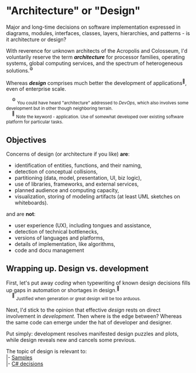 # "Architecture" or "Design"

Major and long-time decisions on software implementation expressed in diagrams, modules, interfaces, classes, layers, hierarchies, and patterns - is it architecture or design?

With reverence for unknown architects of the Acropolis and Colosseum, I'd voluntarily reserve the term ___architecture___ for processor families, operating systems, global computing services, and the spectrum of heterogeneous solutions.<sup>:gear:</sup>

Whereas ___design___ comprises much better the development of applications<sup>:raising_hand:</sup>, even of enterprise scale. 

&nbsp;&nbsp;&nbsp;&nbsp;<sup>:gear:</sup>&nbsp;<sub>You could have heard "architecture" addressed to _DevOps_, which also involves some development but in other though neighboring terrain.</sub>\
&nbsp;&nbsp;&nbsp;&nbsp;<sup>:raising_hand:</sup>&nbsp;<sub>Note the keyword - application. Use of somewhat developed over existing software platform for particular tasks.</sub>

## Objectives

Concerns of design (or architecture if you like) **are**:

- identification of entities, functions, and their naming,
- detection of conceptual collisions,
- partitioning (data, model, presentation, UI, biz logic),
- use of libraries, frameworks, and external services,
- planned audience and computing capacity,
- visualization, storing of modeling artifacts (at least UML sketches on whiteboards).

and are **not**: 

- user experience (UX), including tongues and assistance,
- detection of technical bottlenecks,
- versions of languages and platforms,
- details of implementation, like algorithms,
- code and docu management

## Wrapping up. Design vs. development

First, let's put away *coding* when typewriting of known design decisions fills up gaps in automation or shortages in design.<sup>:open_hands:</sup>\
&nbsp;&nbsp;&nbsp;&nbsp;<sup>:open_hands:</sup>&nbsp;<sub>Justified when generation or great design will be too arduous.</sub>

Next, I'd stick to the opinion that effective _design_ rests on direct involvement in _development_. Then where is the edge between? 
Whereas the same code can emerge under the hat of developer and designer.

Put simply: development resolves manifested design puzzles and plots, while design reveals new and cancels some previous.

The topic of design is relevant to:\
|- [Samples](readme+/design_samples.md)\
|- [C# decisions](.net/readme+/design)
